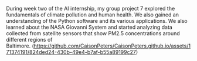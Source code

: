 During week two of the AI internship, my group project 7 explored the fundamentals of climate pollution and human health. We also gained an understanding of the Python software and its various applications. We also learned about the NASA Giovanni System and started analyzing data collected from satellite sensors that show PM2.5 concentrations around different regions of Baltimore. (https://github.com/CaisonPeters/CaisonPeters.github.io/assets/171374191/824ded24-430b-49e4-b7af-b55a89199c27)
